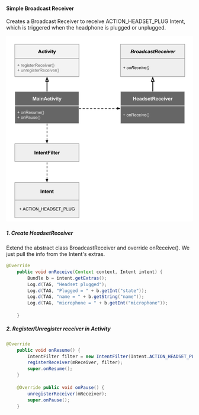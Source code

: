 #### Simple Broadcast Receiver
Creates a Broadcast Receiver to receive ACTION_HEADSET_PLUG Intent, which is triggered when the headphone is plugged or unplugged.

![diagram](pic1.png)

##### 1. Create HeadsetReceiver
Extend the abstract class BroadcastReceiver and override onReceive(). We just pull the info from the Intent's extras.

```java
@Override
    public void onReceive(Context context, Intent intent) {
        Bundle b = intent.getExtras();
        Log.d(TAG, "Headset plugged");
        Log.d(TAG, "Plugged = " + b.getInt("state"));
        Log.d(TAG, "name = " + b.getString("name"));
        Log.d(TAG, "microphone = " + b.getInt("microphone"));

    }
```

##### 2. Register/Unregister receiver in Activity
```java
@Override
    public void onResume() {
        IntentFilter filter = new IntentFilter(Intent.ACTION_HEADSET_PLUG);
        registerReceiver(mReceiver, filter);
        super.onResume();
    }

    @Override public void onPause() {
        unregisterReceiver(mReceiver);
        super.onPause();
    }
```


